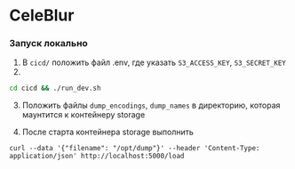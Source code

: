 # CeleBlur

### Запуск локально

1. В `cicd/` положить файл .env, где указать `S3_ACCESS_KEY`, `S3_SECRET_KEY`
2.
```bash
cd cicd && ./run_dev.sh
```
3. Положить файлы `dump_encodings`, `dump_names` в директорию, которая маунтится к контейнеру storage

4. После старта контейнера storage выполнить
```
curl --data '{"filename": "/opt/dump"}' --header 'Content-Type: application/json' http://localhost:5000/load
```
